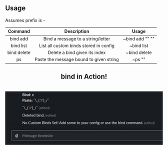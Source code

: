 ## Usage

Assumes prefix is `~`

| Command   | Description                               | Usage                    |
| :--: | :--: | :--: |
| bind add | Bind a message to a string/letter          | ~bind add "<trigger>" "<message>" |
| bind list | List all custom binds stored in config          | ~bind list |
| bind delete | Delete a bind given its index          | ~bind delete <index> |
| ps | Paste the message bound to given string          | ~ps "<trigger>"                  |

<p align="center">
  <center><h2 align="center">bind in Action!</h2><br><img src="bind_example.gif"></center>
</p>
